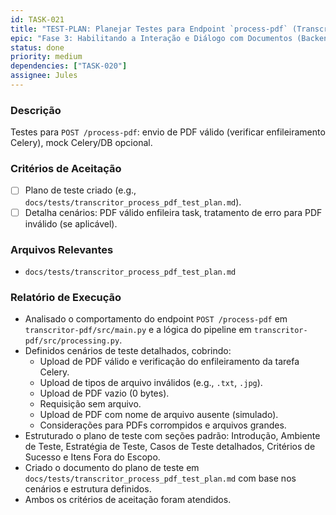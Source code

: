 ```yaml
---
id: TASK-021
title: "TEST-PLAN: Planejar Testes para Endpoint `process-pdf` (Transcritor)"
epic: "Fase 3: Habilitando a Interação e Diálogo com Documentos (Backend do Transcritor-PDF)"
status: done
priority: medium
dependencies: ["TASK-020"]
assignee: Jules
---
```


### Descrição

Testes para `POST /process-pdf`: envio de PDF válido (verificar enfileiramento Celery), mock Celery/DB opcional.

### Critérios de Aceitação

- [ ] Plano de teste criado (e.g., `docs/tests/transcritor_process_pdf_test_plan.md`).
- [ ] Detalha cenários: PDF válido enfileira task, tratamento de erro para PDF inválido (se aplicável).

### Arquivos Relevantes

* `docs/tests/transcritor_process_pdf_test_plan.md`

### Relatório de Execução

- Analisado o comportamento do endpoint `POST /process-pdf` em `transcritor-pdf/src/main.py` e a lógica do pipeline em `transcritor-pdf/src/processing.py`.
- Definidos cenários de teste detalhados, cobrindo:
    - Upload de PDF válido e verificação do enfileiramento da tarefa Celery.
    - Upload de tipos de arquivo inválidos (e.g., `.txt`, `.jpg`).
    - Upload de PDF vazio (0 bytes).
    - Requisição sem arquivo.
    - Upload de PDF com nome de arquivo ausente (simulado).
    - Considerações para PDFs corrompidos e arquivos grandes.
- Estruturado o plano de teste com seções padrão: Introdução, Ambiente de Teste, Estratégia de Teste, Casos de Teste detalhados, Critérios de Sucesso e Itens Fora do Escopo.
- Criado o documento do plano de teste em `docs/tests/transcritor_process_pdf_test_plan.md` com base nos cenários e estrutura definidos.
- Ambos os critérios de aceitação foram atendidos.
